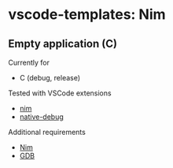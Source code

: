 # vscode-templates: Nim

## Empty application (C)

Currently for
* C (debug, release)

Tested with VSCode extensions
* [nim](https://marketplace.visualstudio.com/items?itemName=kosz78.nim)
* [native-debug](https://marketplace.visualstudio.com/items?itemName=webfreak.debug)

Additional requirements
* [Nim](https://nim-lang.org/)
* [GDB](https://www.gnu.org/software/gdb/)